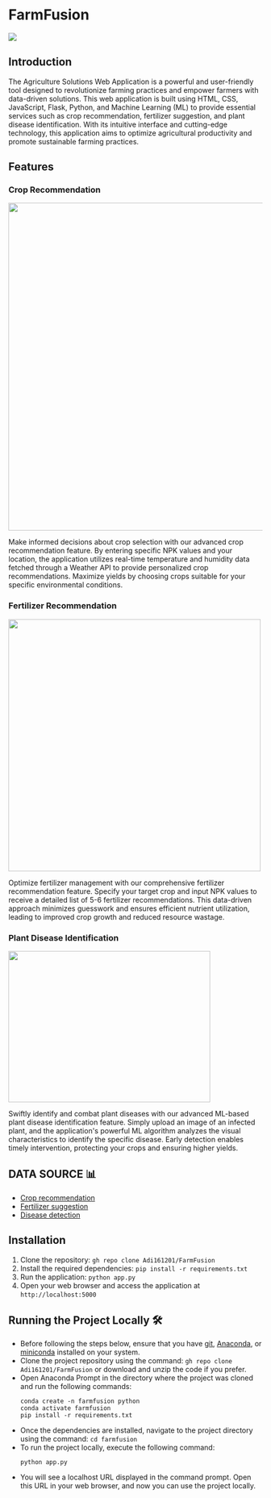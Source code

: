 # FarmFusion

<img src="https://www.iisd.org/sites/default/files/styles/og_image/public/2020-06/RS2085_food-agriculture-topic.jpg?itok=cM6jCv9Q">

## Introduction

The Agriculture Solutions Web Application is a powerful and user-friendly tool designed to revolutionize farming practices and empower farmers with data-driven solutions. This web application is built using HTML, CSS, JavaScript, Flask, Python, and Machine Learning (ML) to provide essential services such as crop recommendation, fertilizer suggestion, and plant disease identification. With its intuitive interface and cutting-edge technology, this application aims to optimize agricultural productivity and promote sustainable farming practices.

## Features

### Crop Recommendation

<img src="https://media.istockphoto.com/id/177406803/photo/nebraska-cornfield.jpg?s=612x612&w=0&k=20&c=C-V8naH3UT0ZbHLX90V4G3Ycp91AeamkZuYScrsbvUg=" width="650">

Make informed decisions about crop selection with our advanced crop recommendation feature. By entering specific NPK values and your location, the application utilizes real-time temperature and humidity data fetched through a Weather API to provide personalized crop recommendations. Maximize yields by choosing crops suitable for your specific environmental conditions.

### Fertilizer Recommendation

<img src="https://www.geturbanleaf.com/cdn/shop/articles/fertilizer-1000x675.jpg?v=1629183715" width ="500">

Optimize fertilizer management with our comprehensive fertilizer recommendation feature. Specify your target crop and input NPK values to receive a detailed list of 5-6 fertilizer recommendations. This data-driven approach minimizes guesswork and ensures efficient nutrient utilization, leading to improved crop growth and reduced resource wastage.

### Plant Disease Identification

<img src="https://www.familyhandyman.com/wp-content/uploads/2020/05/Black-Spot-Diplocarpon-rosae-GettyImages-1097545284.jpg?fit=696,696" width="400" height="300">

Swiftly identify and combat plant diseases with our advanced ML-based plant disease identification feature. Simply upload an image of an infected plant, and the application's powerful ML algorithm analyzes the visual characteristics to identify the specific disease. Early detection enables timely intervention, protecting your crops and ensuring higher yields.

## DATA SOURCE 📊
- [Crop recommendation ](https://www.kaggle.com/atharvaingle/crop-recommendation-dataset)
- [Fertilizer suggestion](https://github.com/Gladiator07/Harvestify/blob/master/Data-processed/fertilizer.csv)
- [Disease detection](https://www.kaggle.com/vipoooool/new-plant-diseases-dataset)

## Installation

1. Clone the repository: `gh repo clone Adi161201/FarmFusion`
2. Install the required dependencies: `pip install -r requirements.txt`
3. Run the application: `python app.py`
4. Open your web browser and access the application at `http://localhost:5000`

## Running the Project Locally 🛠️
- Before following the steps below, ensure that you have [git](https://git-scm.com/download), [Anaconda](https://www.anaconda.com/), or [miniconda](https://docs.conda.io/en/latest/miniconda.html) installed on your system.
- Clone the project repository using the command: `gh repo clone Adi161201/FarmFusion` or download and unzip the code if you prefer.
- Open Anaconda Prompt in the directory where the project was cloned and run the following commands:
  ```
  conda create -n farmfusion python
  conda activate farmfusion
  pip install -r requirements.txt
  ```
- Once the dependencies are installed, navigate to the project directory using the command: `cd farmfusion`
- To run the project locally, execute the following command:
  ```
  python app.py
  ```
- You will see a localhost URL displayed in the command prompt. Open this URL in your web browser, and now you can use the project locally.
















